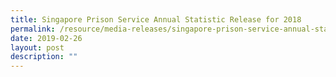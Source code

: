 ```yaml
---
title: Singapore Prison Service Annual Statistic Release for 2018
permalink: /resource/media-releases/singapore-prison-service-annual-statistic-release-for2018
date: 2019-02-26
layout: post
description: ""
---
```

